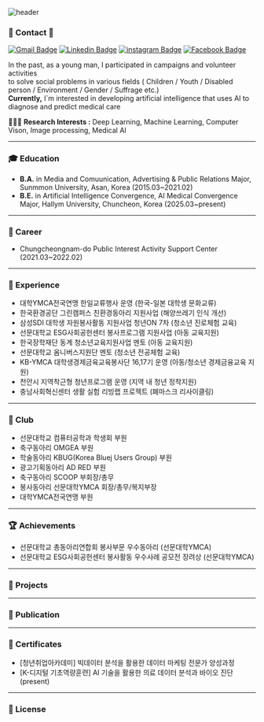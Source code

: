 ![header](https://capsule-render.vercel.app/api?type=waving&color=auto&height=300&section=header&text=𝓗𝓮𝓵𝓵𝓸!&fontSize=90&desc=𝓘`𝓶%20𝓙𝓸𝓸𝓷𝓨𝓮𝓸𝓷𝓰%20𝓚𝓲𝓶&descSize=20&fontAlignY=40)

### 👋 Contact 👋
[![Gmail Badge](https://img.shields.io/badge/Gmail-d14836?style=flat-square&logo=Gmail&logoColor=white&link=mailto:jykim.personal@gmail.com)](mailto:jykim.personal@gmail.com)
[![Linkedin Badge](https://img.shields.io/badge/-LinkedIn-blue?style=flat-square&logo=Linkedin&logoColor=white&link=https://www.linkedin.com/in/jun-developer/)](https://www.linkedin.com/in/jun-developer/)
[![instagram Badge](https://img.shields.io/badge/Instagram-FF0069?style=flat-square&logo=Instagram&logoColor=white&link=https://www.instagram.com/jun_develop/)](https://www.instagram.com/jun_develop/)
[![Facebook Badge](https://img.shields.io/badge/Facebook-0866FF?style=flat-square&logo=Facebook&logoColor=white&link=https://https://www.facebook.com/profile.php?id=100029899050662/)](https://www.facebook.com/profile.php?id=100029899050662)

In the past, as a young man, I participated in campaigns and volunteer activities \
to solve social problems in various fields ( Children / Youth / Disabled person / Environment / Gender / Suffrage etc.) \
**Currently,** I`m interested in developing artificial intelligence that uses AI to diagnose and predict medical care

🧑🏻‍💻 **Research Interests :** Deep Learning, Machine Learning, Computer Vison, Image processing, Medical AI

--------------------------------------------------------------------------------------------------------------------
### 🎓 Education
- **B.A.** in Media and Comuunication, Advertising & Public Relations Major, Sunmmon University, Asan, Korea (2015.03~2021.02)
- **B.E.** in Artificial Intelligence Convergence, AI Medical Convergence Major, Hallym University, Chuncheon, Korea (2025.03~present)
--------------------------------------------------------------------------------------------------------------------
### 👔 Career
- Chungcheongnam-do Public Interest Activity Support Center (2021.03~2022.02)
<!---- [MMC Lab](https://mmc.hallym.ac.kr/?page_id=3780) Undergraduate Research Student (2025.03~present) -->
--------------------------------------------------------------------------------------------------------------------
### 📖 Experience
- 대학YMCA전국연맹 한일교류행사 운영 (한국-일본 대학생 문화교류) 
- 한국환경공단 그린캠퍼스 친환경동아리 지원사업 (해양쓰레기 인식 개선)
- 삼성SDI 대학생 자원봉사활동 지원사업 청년ON 7차 (청소년 진로체험 교육)
- 선문대학교 ESG사회공헌센터 봉사프로그램 지원사업 (아동 교육지원)
- 한국장학재단 동계 청소년교육지원사업 멘토 (아동 교육지원)
- 선문대학교 옴니버스지원단 멘토 (청소년 전공체험 교육)
- KB-YMCA 대학생경제금육교육봉사단 16,17기 운영 (아동/청소년 경제금융교육 지원)
- 천안시 지역착근형 청년프로그램 운영 (지역 내 청년 정착지원)
- 충남사회혁신센터 생활 실험 리빙랩 프로젝트 (폐마스크 리사이클링)
--------------------------------------------------------------------------------------------------------------------
### 🚀 Club
- 선문대학교 컴퓨터공학과 학생회 부원
- 축구동아리 OMGEA 부원
- 학술동아리 KBUG(Korea Bluej Users Group) 부원 
- 광고기획동아리 AD RED 부원
- 축구동아리 SCOOP 부회장/총무
- 봉사동아리 선문대학YMCA 회장/총무/복지부장
- 대학YMCA전국연맹 부원
--------------------------------------------------------------------------------------------------------------------
### 🏆 Achievements
- 선문대학교 총동아리연합회 봉사부문 우수동아리 (선문대학YMCA)
- 선문대학교 ESG사회공헌센터 봉사활동 우수사례 공모전 장려상 (선문대학YMCA)
--------------------------------------------------------------------------------------------------------------------
### 🐾 Projects
--------------------------------------------------------------------------------------------------------------------
### 📃 Publication
--------------------------------------------------------------------------------------------------------------------
### 📜 Certificates
- [청년취업아카데미] 빅데이터 분석을 활용한 데이터 마케팅 전문가 양성과정
- [K-디지털 기초역량훈련] AI 기술을 활용한 의료 데이터 분석과 바이오 진단 (present)
--------------------------------------------------------------------------------------------------------------------
### 🪪 License
<!--- - TOEIC (2025.)
- ADSP (2025.)
- SQLD (2025.)
- 정보처리기사 (2025.)
- 빅데이터처리기사 (2025.)
-->
